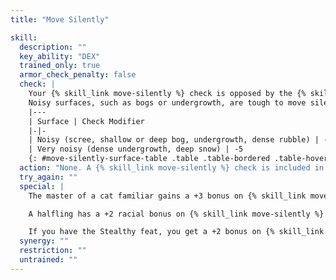 ```yaml
---
title: "Move Silently"

skill:
  description: ""
  key_ability: "DEX"
  trained_only: true
  armor_check_penalty: false
  check: |
    Your {% skill_link move-silently %} check is opposed by the {% skill_link listen %} check of anyone who might hear you. You can move up to one-half your normal speed at no penalty. When moving at a speed greater than one-half but less than your full speed, you take a -5 penalty. It's practically impossible (-20 penalty) to move silently while running or charging.
    Noisy surfaces, such as bogs or undergrowth, are tough to move silently across. When you try to sneak across such a surface, you take a penalty on your {% skill_link move-silently %} check as indicated below.
    |---
    | Surface | Check Modifier
    |-|-
    | Noisy (scree, shallow or deep bog, undergrowth, dense rubble) | -2
    | Very noisy (dense undergrowth, deep snow) | -5
    {: #move-silently-surface-table .table .table-bordered .table-hover .table-striped data-caption="Table: Move Silently DC Modifiers" }
  action: "None. A {% skill_link move-silently %} check is included in your movement or other activity, so it is part of another action."
  try_again: ""
  special: |
    The master of a cat familiar gains a +3 bonus on {% skill_link move-silently %} checks.

    A halfling has a +2 racial bonus on {% skill_link move-silently %} checks.

    If you have the Stealthy feat, you get a +2 bonus on {% skill_link move-silently %} checks.
  synergy: ""
  restriction: ""
  untrained: ""
---
```

